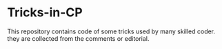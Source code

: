 # Tricks-in-CP
This repository contains code of some tricks used by many skilled coder. they are collected from the comments or editorial.
